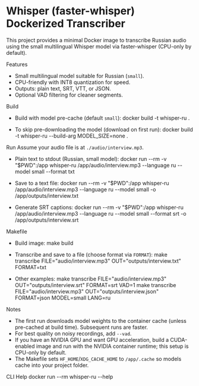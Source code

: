 Whisper (faster-whisper) Dockerized Transcriber
===============================================

This project provides a minimal Docker image to transcribe Russian audio using the small multilingual Whisper model via faster-whisper (CPU-only by default).

Features
- Small multilingual model suitable for Russian (`small`).
- CPU-friendly with INT8 quantization for speed.
- Outputs: plain text, SRT, VTT, or JSON.
- Optional VAD filtering for cleaner segments.

Build
- Build with model pre-cache (default `small`):
  docker build -t whisper-ru .

- To skip pre-downloading the model (download on first run):
  docker build -t whisper-ru --build-arg MODEL_SIZE=none .

Run
Assume your audio file is at `./audio/interview.mp3`.

- Plain text to stdout (Russian, small model):
  docker run --rm -v "$PWD":/app whisper-ru /app/audio/interview.mp3 --language ru --model small --format txt

- Save to a text file:
  docker run --rm -v "$PWD":/app whisper-ru /app/audio/interview.mp3 --language ru --model small -o /app/outputs/interview.txt

- Generate SRT captions:
  docker run --rm -v "$PWD":/app whisper-ru /app/audio/interview.mp3 --language ru --model small --format srt -o /app/outputs/interview.srt

Makefile
- Build image:
  make build

- Transcribe and save to a file (choose format via `FORMAT`):
  make transcribe FILE="audio/interview.mp3" OUT="outputs/interview.txt" FORMAT=txt

- Other examples:
  make transcribe FILE="audio/interview.mp3" OUT="outputs/interview.srt" FORMAT=srt VAD=1
  make transcribe FILE="audio/interview.mp3" OUT="outputs/interview.json" FORMAT=json MODEL=small LANG=ru

Notes
- The first run downloads model weights to the container cache (unless pre-cached at build time). Subsequent runs are faster.
- For best quality on noisy recordings, add `--vad`.
- If you have an NVIDIA GPU and want GPU acceleration, build a CUDA-enabled image and run with the NVIDIA container runtime; this setup is CPU-only by default.
 - The Makefile sets `HF_HOME`/`XDG_CACHE_HOME` to `/app/.cache` so models cache into your project folder.

CLI Help
  docker run --rm whisper-ru --help
